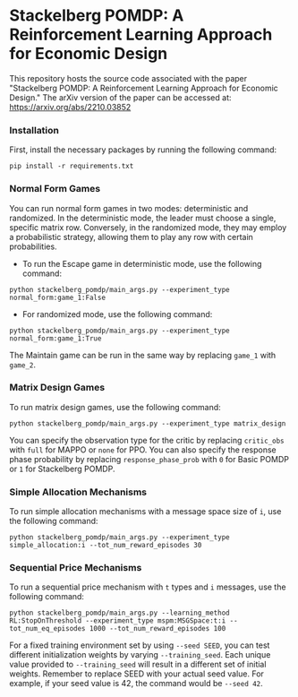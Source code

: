 # Stackelberg POMDP: A Reinforcement Learning Approach for Economic Design

This repository hosts the source code associated with the paper "Stackelberg POMDP: A Reinforcement Learning Approach for Economic Design." 
The arXiv version of the paper can be accessed at: https://arxiv.org/abs/2210.03852

### Installation

First, install the necessary packages by running the following command:

```
pip install -r requirements.txt
```

### Normal Form Games

You can run normal form games in two modes: deterministic and randomized. 
In the deterministic mode, the leader must choose a single, specific matrix row. Conversely, in the randomized mode, they may employ a probabilistic strategy, allowing them to play any row with certain probabilities.
- To run the Escape game in deterministic mode, use the following command:
```
python stackelberg_pomdp/main_args.py --experiment_type normal_form:game_1:False
```
- For randomized mode, use the following command:
```
python stackelberg_pomdp/main_args.py --experiment_type normal_form:game_1:True
```
The Maintain game can be run in the same way by replacing `game_1` with `game_2`.

### Matrix Design Games

To run matrix design games, use the following command:
```
python stackelberg_pomdp/main_args.py --experiment_type matrix_design
```
You can specify the observation type for the critic by replacing `critic_obs` with `full` 
for MAPPO or `none` for PPO. You can also specify the response phase probability by 
replacing `response_phase_prob` with `0` for Basic POMDP or `1` for Stackelberg POMDP.

### Simple Allocation Mechanisms

To run simple allocation mechanisms with a message space size of `i`, use the following command:
```
python stackelberg_pomdp/main_args.py --experiment_type simple_allocation:i --tot_num_reward_episodes 30
```

### Sequential Price Mechanisms

To run a sequential price mechanism with `t` types and `i` messages, use the following command:
```
python stackelberg_pomdp/main_args.py --learning_method RL:StopOnThreshold --experiment_type mspm:MSGSpace:t:i --tot_num_eq_episodes 1000 --tot_num_reward_episodes 100
```
For a fixed training environment set by using `--seed SEED`, you can test different initialization weights by varying `--training_seed`.
Each unique value provided to `--training_seed` will result in a different set of initial weights. Remember to replace SEED with your actual seed value. For example, if your seed value is 42, the command would be `--seed 42`.